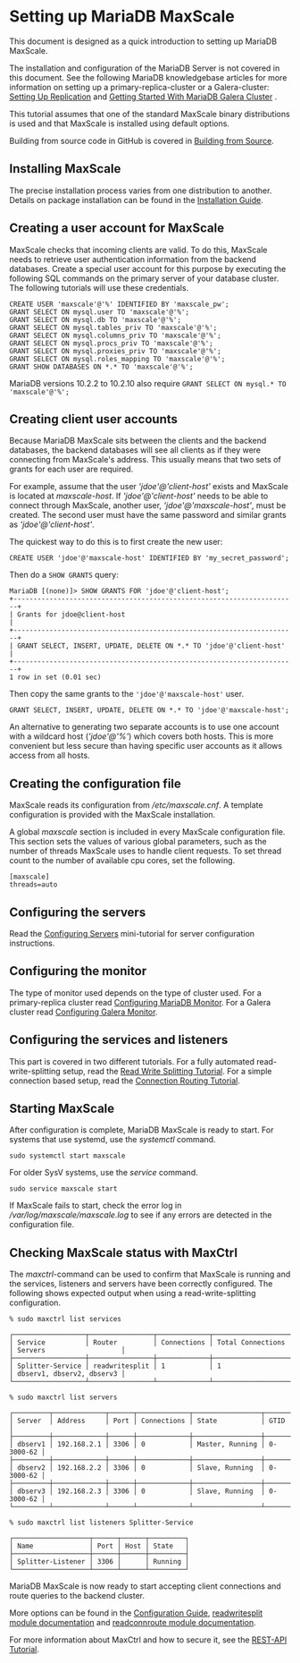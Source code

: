 # Setting up MariaDB MaxScale

This document is designed as a quick introduction to setting up MariaDB MaxScale.

The installation and configuration of the MariaDB Server is not covered in this document.
See the following MariaDB knowledgebase articles for more information on setting up a
primary-replica-cluster or a Galera-cluster:
[Setting Up Replication](https://mariadb.com/kb/en/mariadb/setting-up-replication/)
 and
 [Getting Started With MariaDB Galera Cluster](https://mariadb.com/kb/en/mariadb/getting-started-with-mariadb-galera-cluster/)
.

This tutorial assumes that one of the standard MaxScale binary distributions is used and
that MaxScale is installed using default options.

Building from source code in GitHub is covered in
[Building from Source](../Getting-Started/Building-MaxScale-from-Source-Code.md).

## Installing MaxScale

The precise installation process varies from one distribution to another. Details on
package installation can be found in the
[Installation Guide](../Getting-Started/MariaDB-MaxScale-Installation-Guide.md).

## Creating a user account for MaxScale

MaxScale checks that incoming clients are valid. To do this, MaxScale needs to retrieve
user authentication information from the backend databases. Create a special user
account for this purpose by executing the following SQL commands on the primary server of
your database cluster. The following tutorials will use these credentials.

```
CREATE USER 'maxscale'@'%' IDENTIFIED BY 'maxscale_pw';
GRANT SELECT ON mysql.user TO 'maxscale'@'%';
GRANT SELECT ON mysql.db TO 'maxscale'@'%';
GRANT SELECT ON mysql.tables_priv TO 'maxscale'@'%';
GRANT SELECT ON mysql.columns_priv TO 'maxscale'@'%';
GRANT SELECT ON mysql.procs_priv TO 'maxscale'@'%';
GRANT SELECT ON mysql.proxies_priv TO 'maxscale'@'%';
GRANT SELECT ON mysql.roles_mapping TO 'maxscale'@'%';
GRANT SHOW DATABASES ON *.* TO 'maxscale'@'%';
```

MariaDB versions 10.2.2 to 10.2.10 also require `GRANT SELECT ON mysql.* TO
'maxscale'@'%';`

## Creating client user accounts

Because MariaDB MaxScale sits between the clients and the backend databases, the backend
databases will see all clients as if they were connecting from MaxScale's address. This
usually means that two sets of grants for each user are required.

For example, assume that the user *'jdoe'@'client-host'* exists and MaxScale is located at
*maxscale-host*. If *'jdoe'@'client-host'* needs to be able to connect through MaxScale,
another user, *'jdoe'@'maxscale-host'*, must be created. The second user must have the
same password and similar grants as *'jdoe'@'client-host'*.

The quickest way to do this is to first create the new user:

```
CREATE USER 'jdoe'@'maxscale-host' IDENTIFIED BY 'my_secret_password';
```

Then do a `SHOW GRANTS` query:

```
MariaDB [(none)]> SHOW GRANTS FOR 'jdoe'@'client-host';
+-----------------------------------------------------------------------+
| Grants for jdoe@client-host                                           |
+-----------------------------------------------------------------------+
| GRANT SELECT, INSERT, UPDATE, DELETE ON *.* TO 'jdoe'@'client-host'   |
+-----------------------------------------------------------------------+
1 row in set (0.01 sec)
```

Then copy the same grants to the `'jdoe'@'maxscale-host'` user.

```
GRANT SELECT, INSERT, UPDATE, DELETE ON *.* TO 'jdoe'@'maxscale-host';
```

An alternative to generating two separate accounts is to use one account with a wildcard
host (*'jdoe'@'%'*) which covers both hosts.  This is more convenient but less secure than
having specific user accounts as it allows access from all hosts.

## Creating the configuration file

MaxScale reads its configuration from */etc/maxscale.cnf*. A template configuration is
provided with the MaxScale installation.

A global *maxscale* section is included in every MaxScale configuration file. This section
sets the values of various global parameters, such as the number of threads MaxScale uses
to handle client requests. To set thread count to the number of available cpu cores, set
the following.

```
[maxscale]
threads=auto
```

## Configuring the servers

Read the [Configuring Servers](Configuring-Servers.md) mini-tutorial for server
configuration instructions.

## Configuring the monitor

The type of monitor used depends on the type of cluster used. For a primary-replica cluster
read
[Configuring MariaDB Monitor](Configuring-MariaDB-Monitor.md).
For a Galera cluster read
[Configuring Galera Monitor](Configuring-Galera-Monitor.md).

## Configuring the services and listeners

This part is covered in two different tutorials. For a fully automated
read-write-splitting setup, read the
[Read Write Splitting Tutorial](Read-Write-Splitting-Tutorial.md).
For a simple connection based setup, read the
[Connection Routing Tutorial](Connection-Routing-Tutorial.md).

## Starting MaxScale

After configuration is complete, MariaDB MaxScale is ready to start. For systems that
use systemd, use the _systemctl_ command.

```
sudo systemctl start maxscale
```

For older SysV systems, use the _service_ command.

```
sudo service maxscale start
```

If MaxScale fails to start, check the error log in */var/log/maxscale/maxscale.log* to see
if any errors are detected in the configuration file.

## Checking MaxScale status with MaxCtrl

The *maxctrl*-command can be used to confirm that MaxScale is running and the services,
listeners and servers have been correctly configured. The following shows expected output
when using a read-write-splitting configuration.

```
% sudo maxctrl list services

┌──────────────────┬────────────────┬─────────────┬───────────────────┬───────────────────────────┐
│ Service          │ Router         │ Connections │ Total Connections │ Servers                   │
├──────────────────┼────────────────┼─────────────┼───────────────────┼───────────────────────────┤
│ Splitter-Service │ readwritesplit │ 1           │ 1                 │ dbserv1, dbserv2, dbserv3 │
└──────────────────┴────────────────┴─────────────┴───────────────────┴───────────────────────────┘

% sudo maxctrl list servers

┌─────────┬─────────────┬──────┬─────────────┬─────────────────┬───────────┐
│ Server  │ Address     │ Port │ Connections │ State           │ GTID      │
├─────────┼─────────────┼──────┼─────────────┼─────────────────┼───────────┤
│ dbserv1 │ 192.168.2.1 │ 3306 │ 0           │ Master, Running │ 0-3000-62 │
├─────────┼─────────────┼──────┼─────────────┼─────────────────┼───────────┤
│ dbserv2 │ 192.168.2.2 │ 3306 │ 0           │ Slave, Running  │ 0-3000-62 │
├─────────┼─────────────┼──────┼─────────────┼─────────────────┼───────────┤
│ dbserv3 │ 192.168.2.3 │ 3306 │ 0           │ Slave, Running  │ 0-3000-62 │
└─────────┴─────────────┴──────┴─────────────┴─────────────────┴───────────┘

% sudo maxctrl list listeners Splitter-Service

┌───────────────────┬──────┬──────┬─────────┐
│ Name              │ Port │ Host │ State   │
├───────────────────┼──────┼──────┼─────────┤
│ Splitter-Listener │ 3306 │      │ Running │
└───────────────────┴──────┴──────┴─────────┘
```

MariaDB MaxScale is now ready to start accepting client connections and route queries to
the backend cluster.

More options can be found in the
[Configuration Guide](../Getting-Started/Configuration-Guide.md),
[readwritesplit module documentation](../Routers/ReadWriteSplit.md) and
[readconnroute module documentation](../Routers/ReadConnRoute.md).

For more information about MaxCtrl and how to secure it, see the
[REST-API Tutorial](REST-API-Tutorial.md).
